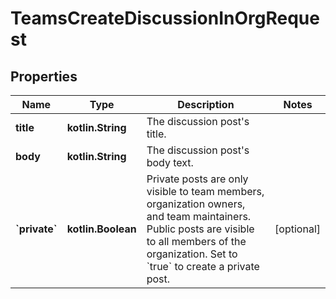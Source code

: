 
# TeamsCreateDiscussionInOrgRequest

## Properties
Name | Type | Description | Notes
------------ | ------------- | ------------- | -------------
**title** | **kotlin.String** | The discussion post&#39;s title. | 
**body** | **kotlin.String** | The discussion post&#39;s body text. | 
**&#x60;private&#x60;** | **kotlin.Boolean** | Private posts are only visible to team members, organization owners, and team maintainers. Public posts are visible to all members of the organization. Set to &#x60;true&#x60; to create a private post. |  [optional]



